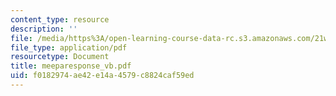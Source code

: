 ```yaml
---
content_type: resource
description: ''
file: /media/https%3A/open-learning-course-data-rc.s3.amazonaws.com/21w-765j-interactive-and-non-linear-narrative-theory-and-practice-spring-2004/f0182974ae42e14a4579c8824caf59ed_meeparesponse_vb.pdf
file_type: application/pdf
resourcetype: Document
title: meeparesponse_vb.pdf
uid: f0182974-ae42-e14a-4579-c8824caf59ed
---
```

